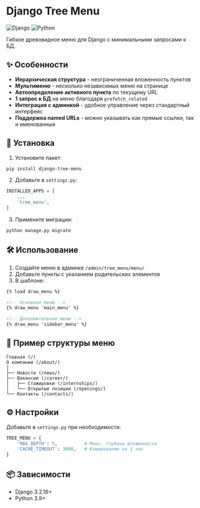 # Django Tree Menu

![Django](https://img.shields.io/badge/Django-3.2.16-green)
![Python](https://img.shields.io/badge/Python-3.9.13-blue)

Гибкое древовидное меню для Django с минимальными запросами к БД.

## ✨ Особенности

- **Иерархическая структура** - неограниченная вложенность пунктов
- **Мультименю** - несколько независимых меню на странице
- **Автоопределение активного пункта** по текущему URL
- **1 запрос к БД** на меню благодаря `prefetch_related`
- **Интеграция с админкой** - удобное управление через стандартный интерфейс
- **Поддержка named URLs** - можно указывать как прямые ссылки, так и именованные

## 🚀 Установка

1. Установите пакет:
```bash
pip install django-tree-menu
```

2. Добавьте в `settings.py`:
```python
INSTALLED_APPS = [
    ...
    'tree_menu',
]
```

3. Примените миграции:
```bash
python manage.py migrate
```

## 🛠 Использование

1. Создайте меню в админке `/admin/tree_menu/menu/`
2. Добавьте пункты с указанием родительских элементов
3. В шаблоне:
```html
{% load draw_menu %}

<!-- Основное меню -->
{% draw_menu 'main_menu' %}

<!-- Дополнительное меню -->
{% draw_menu 'sidebar_menu' %}
```

## 🌈 Пример структуры меню

```text
Главная (/) 
О компании (/about/)
│
├── Новости (/news/)
├── Вакансии (/career/)
│   ├── Стажировки (/internships/)
│   └── Открытые позиции (/openings/)
└── Контакты (/contacts/)
```

## ⚙️ Настройки

Добавьте в `settings.py` при необходимости:
```python
TREE_MENU = {
    'MAX_DEPTH': 5,          # Макс. глубина вложенности
    'CACHE_TIMEOUT': 3600,   # Кэширование на 1 час
}
```

## 📦 Зависимости

- Django 3.2.16+
- Python 3.9+

```

